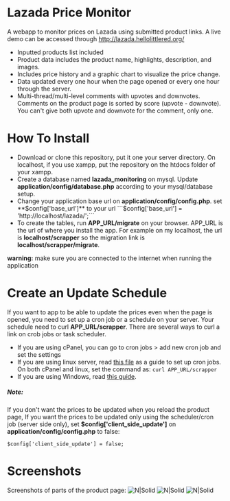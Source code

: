 # Lazada Price Monitor

A webapp to monitor prices on Lazada using submitted product links. A live demo can be accessed through http://lazada.hellolittlered.org/
  - Inputted products list included
  - Product data includes the product name, highlights, description, and images.
  - Includes price history and a graphic chart to visualize the price change.
  - Data updated every one hour when the page opened or every one hour through the server.
  - Multi-thread/multi-level comments with upvotes and downvotes. Comments on the product page is sorted by score (upvote - downvote). You can't give both upvote and downvote for the comment, only one.
  
# How To Install
  - Download or clone this repository, put it one your server directory. On localhost, if you use xampp, put the repository on the htdocs folder of your xampp.
  - Create a database named **lazada_monitoring** on mysql. Update **application/config/database.php** according to your mysql/database setup.
  - Change your application base url on **application/config/config.php**. set **$config['base_url']** to your url
  ```$config['base_url'] = 'http://localhost/lazada/';```
  - To create the tables, run **APP_URL/migrate** on your browser. APP_URL is the url of where you install the app. For example on my localhost, the url is **localhost/scrapper** so the migration link is **localhost/scrapper/migrate**.


**warning:** make sure you are connected to the internet when running the application

# Create an Update Schedule
 If you want to app to be able to update the prices even when the page is opened, you need to set up a cron job or a schedule on your server. Your schedule need to curl **APP_URL/scrapper**. There are several ways to curl a link on crob jobs or task scheduler.
 - If you are using cPanel, you can go to cron jobs > add new cron job and set the settings
 - If you are using linux server, read [this file](https://awc.com.my/uploadnew/5ffbd639c5e6eccea359cb1453a02bed_Setting%20Up%20Cron%20Job%20Using%20crontab.pdf) as a guide to set up cron jobs.
On both cPanel and linux, set the command as:
```curl APP_URL/scrapper```
  - If you are using Windows, read [this guide](https://www.drupal.org/docs/7/setting-up-cron-for-drupal/configuring-cron-jobs-with-windows).

##### Note:
If you don't want the prices to be updated when you reload the product page, If you want the prices to be updated only using the scheduler/cron job (server side only), set **$config['client_side_update']** on **application/config/config.php** to false:
```
$config['client_side_update'] = false;
```

# Screenshots
Screenshots of parts of the product page:
![N|Solid](https://preview.ibb.co/gQw1RV/sc1.png)
![N|Solid](https://preview.ibb.co/krsVLq/sc2.png)
![N|Solid](https://preview.ibb.co/dTEALq/sc3.png)
